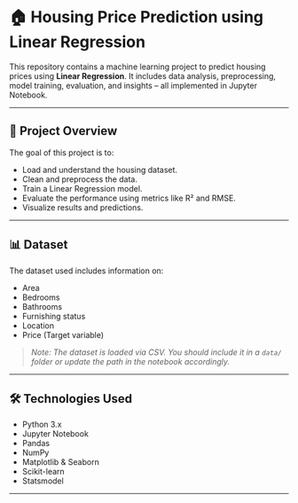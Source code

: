 # 🏠 Housing Price Prediction using Linear Regression

This repository contains a machine learning project to predict housing prices using **Linear Regression**. It includes data analysis, preprocessing, model training, evaluation, and insights – all implemented in Jupyter Notebook.

---

## 📘 Project Overview

The goal of this project is to:
- Load and understand the housing dataset.
- Clean and preprocess the data.
- Train a Linear Regression model.
- Evaluate the performance using metrics like R² and RMSE.
- Visualize results and predictions.

---

## 📊 Dataset

The dataset used includes information on:
- Area
- Bedrooms
- Bathrooms
- Furnishing status
- Location
- Price (Target variable)

> *Note: The dataset is loaded via CSV. You should include it in a `data/` folder or update the path in the notebook accordingly.*

---

## 🛠️ Technologies Used

- Python 3.x
- Jupyter Notebook
- Pandas
- NumPy
- Matplotlib & Seaborn
- Scikit-learn
- Statsmodel

---


